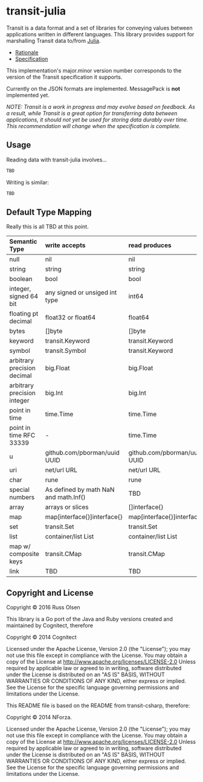 # transit-julia

Transit is a data format and a set of libraries for conveying values between applications written in different languages. This library provides support for marshalling Transit data to/from [Julia](http://julialang.org).

* [Rationale](http://blog.cognitect.com/blog/2014/7/22/transit)
* [Specification](http://github.com/cognitect/transit-format)

This implementation's major.minor version number corresponds to the version of the Transit specification it supports.

Currently on the JSON formats are implemented.
MessagePack is **not** implemented yet. 

_NOTE: Transit is a work in progress and may evolve based on feedback. As a result, while Transit is a great option for transferring data between applications, it should not yet be used for storing data durably over time. This recommendation will change when the specification is complete._

## Usage

Reading data with transit-julia involves...

```julia
TBD
```

Writing is similar:

```julia
TBD
```


## Default Type Mapping

Really this is all TBD at this point.

| Semantic Type | write accepts | read produces |
|:--------------|:--------------|:--------------|
| null| nil | nil |
| string| string | string |
| boolean | bool| bool |
| integer, signed 64 bit| any signed or unsiged int type | int64 |
| floating pt decimal| float32 or float64 | float64 |
| bytes| []byte | []byte |
| keyword | transit.Keyword | transit.Keyword |
| symbol | transit.Symbol | transit.Keyword
| arbitrary precision decimal| big.Float | big.Float |
| arbitrary precision integer| big.Int | big.Int |
| point in time | time.Time | time.Time |
| point in time RFC 33339 | - | time.Time |
| u| github.com/pborman/uuid UUID| github.com/pborman/uuid UUID|
| uri | net/url URL | net/url URL |
| char | rune | rune |
| special numbers | As defined by math NaN and math.Inf() | TBD
| array | arrays or slices | []interface{} |
| map | map[interface{}]interface{} | map[interface{}]interface{} | 
| set |  transit.Set | transit.Set |
| list | container/list List | container/list List |
| map w/ composite keys |  transit.CMap |  transit.CMap |
| link | TBD | TBD |


## Copyright and License
Copyright © 2016 Russ Olsen

This library is a Go port of the Java and Ruby versions created and maintained by Cognitect, therefore

Copyright © 2014 Cognitect

Licensed under the Apache License, Version 2.0 (the "License"); you may not use this file except in compliance with the License. You may obtain a copy of the License at
http://www.apache.org/licenses/LICENSE-2.0
Unless required by applicable law or agreed to in writing, software distributed under the License is distributed on an "AS IS" BASIS, WITHOUT WARRANTIES OR CONDITIONS OF ANY KIND, either express or implied. See the License for the specific language governing permissions and limitations under the License.

This README file is based on the README from transit-csharp, therefore:

Copyright © 2014 NForza.

Licensed under the Apache License, Version 2.0 (the "License"); you may not use this file except in compliance with the License. You may obtain a copy of the License at
http://www.apache.org/licenses/LICENSE-2.0
Unless required by applicable law or agreed to in writing, software distributed under the License is distributed on an "AS IS" BASIS, WITHOUT WARRANTIES OR CONDITIONS OF ANY KIND, either express or implied. See the License for the specific language governing permissions and limitations under the License.


